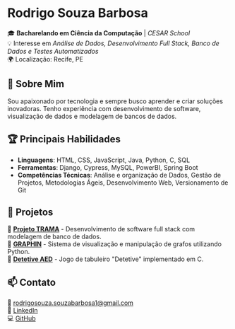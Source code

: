 # Rodrigo Souza Barbosa

🎓 **Bacharelando em Ciência da Computação** | *CESAR School*  
💡 Interesse em *Análise de Dados, Desenvolvimento Full Stack, Banco de Dados e Testes Automatizados*  
🌍 Localização: Recife, PE

## 🚀 Sobre Mim
Sou apaixonado por tecnologia e sempre busco aprender e criar soluções inovadoras. Tenho experiência com desenvolvimento de software, visualização de dados e modelagem de bancos de dados.

## 🏆 Principais Habilidades
- **Linguagens**: HTML, CSS, JavaScript, Java, Python, C, SQL
- **Ferramentas**: Django, Cypress, MySQL, PowerBI, Spring Boot
- **Competências Técnicas**: Análise e organização de Dados, Gestão de Projetos, Metodologias Ágeis, Desenvolvimento Web, Versionamento de Git

## 📂 Projetos
🔹 **[Projeto TRAMA](https://github.com/rodsouzab/ProjetoManguetown)** - Desenvolvimento de software full stack com modelagem de banco de dados.  
🔹 **[GRAPHIN](https://github.com/Matheuslh/Trabalho-grafos)** - Sistema de visualização e manipulação de grafos utilizando Python.  
🔹 **[Detetive AED](https://github.com/rodsouzab/DetetiveAED)** - Jogo de tabuleiro "Detetive" implementado em C.

## 📫 Contato
📧 rodrigosouza.souzabarbosa1@gmail.com  
🔗 [LinkedIn](https://www.linkedin.com/in/rodrigo-souza-28682b2b7)  
💻 [GitHub](https://github.com/rodsouzab)
